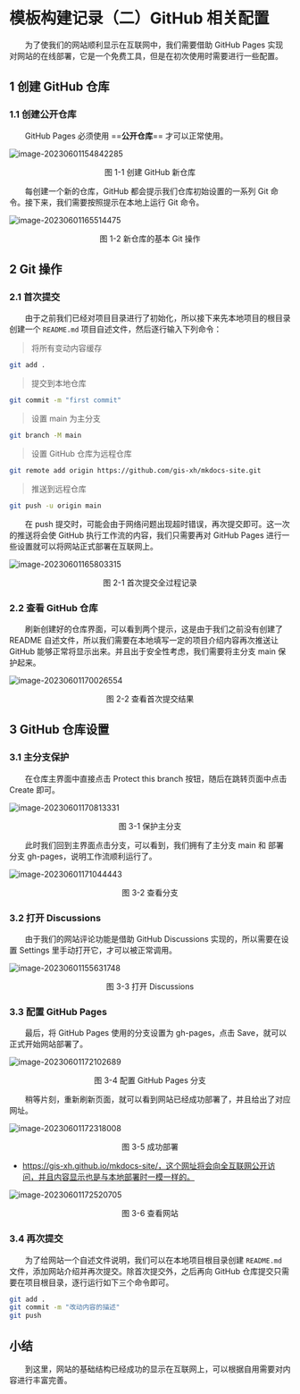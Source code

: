 # 模板构建记录（二）GitHub 相关配置



&emsp;&emsp;为了使我们的网站顺利显示在互联网中，我们需要借助 GitHub Pages 实现对网站的在线部署，它是一个免费工具，但是在初次使用时需要进行一些配置。



## 1 创建 GitHub 仓库

### 1.1 创建公开仓库

&emsp;&emsp;GitHub Pages 必须使用 ==**公开仓库**== 才可以正常使用。

![image-20230601154842285](./img/image-20230601154842285.png)

<center>图 1-1 创建 GitHub 新仓库</center>

&emsp;&emsp;每创建一个新的仓库，GitHub 都会提示我们仓库初始设置的一系列 Git 命令。接下来，我们需要按照提示在本地上运行 Git 命令。

![image-20230601165514475](./img/image-20230601165514475.png)

<center>图 1-2 新仓库的基本 Git 操作</center>



## 2 Git 操作

### 2.1 首次提交

&emsp;&emsp;由于之前我们已经对项目目录进行了初始化，所以接下来先本地项目的根目录创建一个 `README.md` 项目自述文件，然后逐行输入下列命令：

> 将所有变动内容缓存

```sh
git add .
```

> 提交到本地仓库

```sh
git commit -m "first commit"
```

> 设置 main 为主分支

```sh
git branch -M main
```

> 设置 GitHub 仓库为远程仓库

```sh
git remote add origin https://github.com/gis-xh/mkdocs-site.git
```

>推送到远程仓库

```sh
git push -u origin main
```

&emsp;&emsp;在 push 提交时，可能会由于网络问题出现超时错误，再次提交即可。这一次的推送将会使 GitHub 执行工作流的内容，我们只需要再对 GitHub Pages 进行一些设置就可以将网站正式部署在互联网上。

![image-20230601165803315](./img/image-20230601165803315.png)

<center>图 2-1 首次提交全过程记录</center>

### 2.2 查看 GitHub 仓库

&emsp;&emsp;刷新创建好的仓库界面，可以看到两个提示，这是由于我们之前没有创建了 README 自述文件，所以我们需要在本地填写一定的项目介绍内容再次推送让 GitHub 能够正常将显示出来。并且出于安全性考虑，我们需要将主分支 main 保护起来。

![image-20230601170026554](./img/image-20230601170026554.png)

<center>图 2-2 查看首次提交结果</center>



## 3 GitHub 仓库设置

### 3.1 主分支保护

&emsp;&emsp;在仓库主界面中直接点击 Protect this branch 按钮，随后在跳转页面中点击 Create 即可。

![image-20230601170813331](./img/image-20230601170813331.png)

<center>图 3-1 保护主分支</center>

&emsp;&emsp;此时我们回到主界面点击分支，可以看到，我们拥有了主分支 main 和 部署分支 gh-pages，说明工作流顺利运行了。

![image-20230601171044443](./img/image-20230601171044443.png)

<center>图 3-2 查看分支</center>

### 3.2 打开 Discussions

&emsp;&emsp;由于我们的网站评论功能是借助 GitHub Discussions 实现的，所以需要在设置 Settings 里手动打开它，才可以被正常调用。

![image-20230601155631748](./img/image-20230601155631748.png)

<center>图 3-3 打开 Discussions</center>

### 3.3 配置 GitHub Pages

&emsp;&emsp;最后，将 GitHub Pages 使用的分支设置为 gh-pages，点击 Save，就可以正式开始网站部署了。

![image-20230601172102689](./img/image-20230601172102689.png)

<center>图 3-4 配置 GitHub Pages 分支</center>

&emsp;&emsp;稍等片刻，重新刷新页面，就可以看到网站已经成功部署了，并且给出了对应网址。

![image-20230601172318008](./img/image-20230601172318008.png)

<center>图 3-5 成功部署</center>

- https://gis-xh.github.io/mkdocs-site/，这个网址将会向全互联网公开访问，并且内容显示也是与本地部署时一模一样的。

![image-20230601172520705](./img/image-20230601172520705.png)

<center>图 3-6 查看网站</center>

### 3.4 再次提交

&emsp;&emsp;为了给网站一个自述文件说明，我们可以在本地项目根目录创建 `README.md` 文件，添加网站介绍并再次提交。除首次提交外，之后再向 GitHub 仓库提交只需要在项目根目录，逐行运行如下三个命令即可。

```sh
git add .
git commit -m "改动内容的描述"
git push
```



## 小结

&emsp;&emsp;到这里，网站的基础结构已经成功的显示在互联网上，可以根据自用需要对内容进行丰富完善。